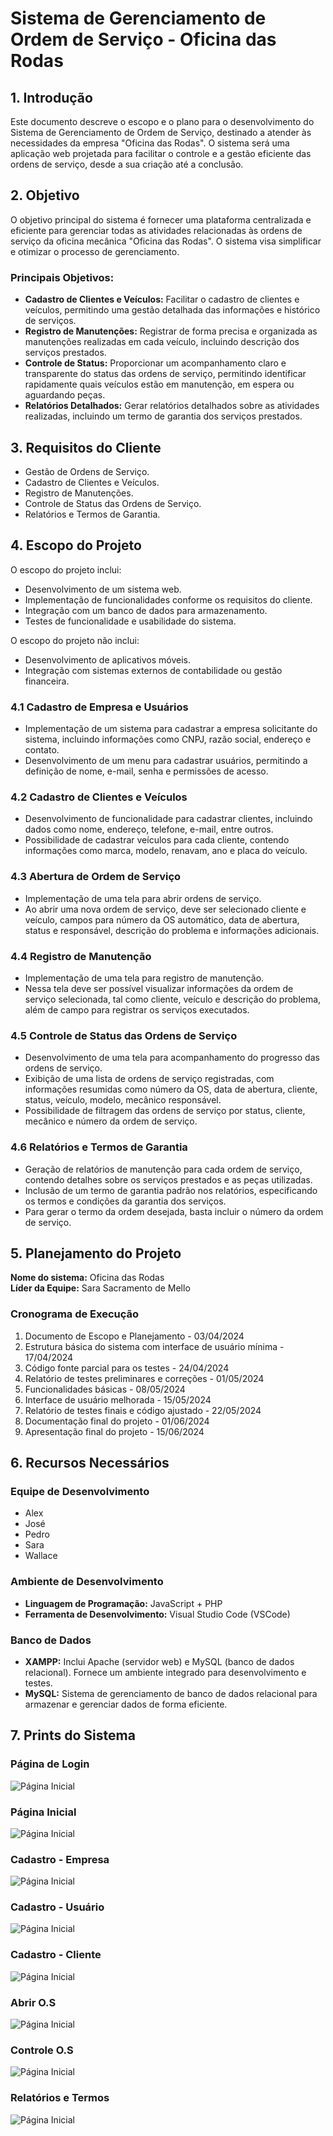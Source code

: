# Sistema de Gerenciamento de Ordem de Serviço - Oficina das Rodas

## 1. Introdução

Este documento descreve o escopo e o plano para o desenvolvimento do Sistema de Gerenciamento de Ordem de Serviço, destinado a atender às necessidades da empresa "Oficina das Rodas". O sistema será uma aplicação web projetada para facilitar o controle e a gestão eficiente das ordens de serviço, desde a sua criação até a conclusão.

## 2. Objetivo

O objetivo principal do sistema é fornecer uma plataforma centralizada e eficiente para gerenciar todas as atividades relacionadas às ordens de serviço da oficina mecânica "Oficina das Rodas". O sistema visa simplificar e otimizar o processo de gerenciamento.

### Principais Objetivos:

- **Cadastro de Clientes e Veículos:** Facilitar o cadastro de clientes e veículos, permitindo uma gestão detalhada das informações e histórico de serviços.
- **Registro de Manutenções:** Registrar de forma precisa e organizada as manutenções realizadas em cada veículo, incluindo descrição dos serviços prestados.
- **Controle de Status:** Proporcionar um acompanhamento claro e transparente do status das ordens de serviço, permitindo identificar rapidamente quais veículos estão em manutenção, em espera ou aguardando peças.
- **Relatórios Detalhados:** Gerar relatórios detalhados sobre as atividades realizadas, incluindo um termo de garantia dos serviços prestados.

## 3. Requisitos do Cliente

- Gestão de Ordens de Serviço.
- Cadastro de Clientes e Veículos.
- Registro de Manutenções.
- Controle de Status das Ordens de Serviço.
- Relatórios e Termos de Garantia.

## 4. Escopo do Projeto

O escopo do projeto inclui:

- Desenvolvimento de um sistema web.
- Implementação de funcionalidades conforme os requisitos do cliente.
- Integração com um banco de dados para armazenamento.
- Testes de funcionalidade e usabilidade do sistema.

O escopo do projeto não inclui:

- Desenvolvimento de aplicativos móveis.
- Integração com sistemas externos de contabilidade ou gestão financeira.

### 4.1 Cadastro de Empresa e Usuários

- Implementação de um sistema para cadastrar a empresa solicitante do sistema, incluindo informações como CNPJ, razão social, endereço e contato.
- Desenvolvimento de um menu para cadastrar usuários, permitindo a definição de nome, e-mail, senha e permissões de acesso.

### 4.2 Cadastro de Clientes e Veículos

- Desenvolvimento de funcionalidade para cadastrar clientes, incluindo dados como nome, endereço, telefone, e-mail, entre outros.
- Possibilidade de cadastrar veículos para cada cliente, contendo informações como marca, modelo, renavam, ano e placa do veículo.

### 4.3 Abertura de Ordem de Serviço

- Implementação de uma tela para abrir ordens de serviço.
- Ao abrir uma nova ordem de serviço, deve ser selecionado cliente e veículo, campos para número da OS automático, data de abertura, status e responsável, descrição do problema e informações adicionais.

### 4.4 Registro de Manutenção

- Implementação de uma tela para registro de manutenção.
- Nessa tela deve ser possível visualizar informações da ordem de serviço selecionada, tal como cliente, veículo e descrição do problema, além de campo para registrar os serviços executados.

### 4.5 Controle de Status das Ordens de Serviço

- Desenvolvimento de uma tela para acompanhamento do progresso das ordens de serviço.
- Exibição de uma lista de ordens de serviço registradas, com informações resumidas como número da OS, data de abertura, cliente, status, veículo, modelo, mecânico responsável.
- Possibilidade de filtragem das ordens de serviço por status, cliente, mecânico e número da ordem de serviço.

### 4.6 Relatórios e Termos de Garantia

- Geração de relatórios de manutenção para cada ordem de serviço, contendo detalhes sobre os serviços prestados e as peças utilizadas.
- Inclusão de um termo de garantia padrão nos relatórios, especificando os termos e condições da garantia dos serviços.
- Para gerar o termo da ordem desejada, basta incluir o número da ordem de serviço.

## 5. Planejamento do Projeto

**Nome do sistema:** Oficina das Rodas  
**Líder da Equipe:** Sara Sacramento de Mello  

### Cronograma de Execução

1. Documento de Escopo e Planejamento - 03/04/2024
2. Estrutura básica do sistema com interface de usuário mínima - 17/04/2024
3. Código fonte parcial para os testes - 24/04/2024
4. Relatório de testes preliminares e correções - 01/05/2024
5. Funcionalidades básicas - 08/05/2024
6. Interface de usuário melhorada - 15/05/2024
7. Relatório de testes finais e código ajustado - 22/05/2024
8. Documentação final do projeto - 01/06/2024
9. Apresentação final do projeto - 15/06/2024

## 6. Recursos Necessários

### Equipe de Desenvolvimento

- Alex
- José
- Pedro
- Sara
- Wallace

### Ambiente de Desenvolvimento

- **Linguagem de Programação:** JavaScript + PHP
- **Ferramenta de Desenvolvimento:** Visual Studio Code (VSCode)

### Banco de Dados

- **XAMPP:** Inclui Apache (servidor web) e MySQL (banco de dados relacional). Fornece um ambiente integrado para desenvolvimento e testes.
- **MySQL:** Sistema de gerenciamento de banco de dados relacional para armazenar e gerenciar dados de forma eficiente.

## 7. Prints do Sistema
### Página de Login
![Página Inicial](https://raw.githubusercontent.com/AlexCamposDosSantos/Oficina-das-Rodas/main/Prints/login.jpeg)
### Página Inicial
![Página Inicial](https://raw.githubusercontent.com/AlexCamposDosSantos/Oficina-das-Rodas/main/Prints/print1.jpeg)
### Cadastro - Empresa
![Página Inicial](https://raw.githubusercontent.com/AlexCamposDosSantos/Oficina-das-Rodas/main/Prints/print2.jpeg)
### Cadastro - Usuário
![Página Inicial](https://raw.githubusercontent.com/AlexCamposDosSantos/Oficina-das-Rodas/main/Prints/print3.jpeg)
### Cadastro - Cliente
![Página Inicial](https://raw.githubusercontent.com/AlexCamposDosSantos/Oficina-das-Rodas/main/Prints/print4.jpeg)
### Abrir O.S
![Página Inicial](https://raw.githubusercontent.com/AlexCamposDosSantos/Oficina-das-Rodas/main/Prints/print5.jpeg)
### Controle O.S
![Página Inicial](https://raw.githubusercontent.com/AlexCamposDosSantos/Oficina-das-Rodas/main/Prints/print6.jpeg)
### Relatórios e Termos
![Página Inicial](https://raw.githubusercontent.com/AlexCamposDosSantos/Oficina-das-Rodas/main/Prints/print7.jpeg)
